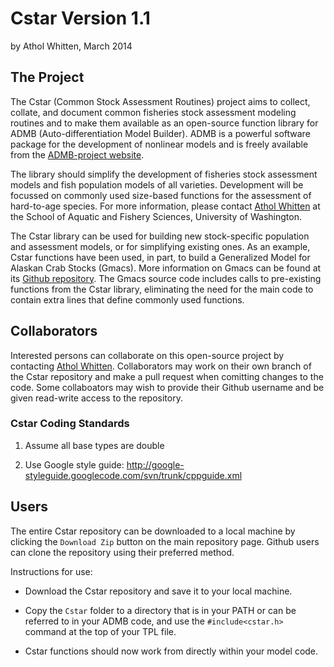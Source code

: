 # Cstar Version 1.1

by Athol Whitten, March 2014

## The Project

The Cstar (Common Stock Assessment Routines) project aims to collect, collate, and document common fisheries stock assessment modeling routines and to make them available as an open-source function library for ADMB (Auto-differentiation Model Builder). ADMB is a powerful software package for the development of nonlinear models and is freely available from the [ADMB-project website](http://www.admb-project.org). 

The library should simplify the development of fisheries stock assessment models and fish population models of all varieties. Development will be focussed on commonly used size-based functions for the assessment of hard-to-age species. For more information, please contact [Athol Whitten](mailto:whittena@uw.edu) at the School of Aquatic and Fishery Sciences, University of Washington.

The Cstar library can be used for building new stock-specific population and assessment models, or for simplifying existing ones. As an example, Cstar functions have been used, in part, to build a Generalized Model for Alaskan Crab Stocks (Gmacs). More information on Gmacs can be found at its [Github repository](https://github.com/awhitten/gmacs). The Gmacs source code includes calls to pre-existing functions from the Cstar library, eliminating the need for the main code to contain extra lines that define commonly used functions.


## Collaborators ##

Interested persons can collaborate on this open-source project by contacting [Athol Whitten](mailto:whittena@uw.edu). Collaborators may work on their own branch of the Cstar repository and make a pull request when comitting changes to the code. Some collaboators may wish to provide their Github username and be given read-write access to the repository.

### Cstar Coding Standards

1) Assume all base types are double

2) Use Google style guide: http://google-styleguide.googlecode.com/svn/trunk/cppguide.xml

## Users ##

The entire Cstar repository can be downloaded to a local machine by clicking the `Download Zip` button on the main repository page. Github users can clone the repository using their preferred method. 

Instructions for use:

* Download the Cstar repository and save it to your local machine.

* Copy the `Cstar` folder to a directory that is in your PATH or can be referred to in your ADMB code, and use the `#include<cstar.h>` command at the top of your TPL file.

* Cstar functions should now work from directly within your model code.